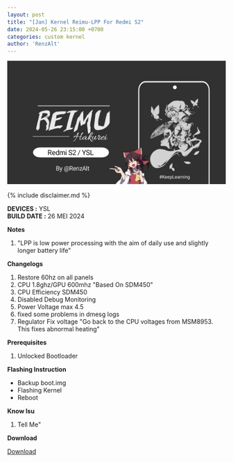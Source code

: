 ```yaml
---
layout: post
title: "[Jan] Kernel Reimu-LPP For Redmi S2"
date: 2024-05-26 23:15:00 +0700
categories: custom kernel
author: 'RenzAlt'
---
```

![Reimu Banner](/assets/images/banner/reimu.jpg)

{% include disclaimer.md %}

**DEVICES :** YSL<br>
**BUILD DATE :** 26 MEI 2024<br>

**Notes**
<ol>
    <li>"LPP is low power processing with the aim of daily use and slightly longer battery life"</li>
</ol>

**Changelogs**
<ol>
    <li>Restore 60hz on all panels</li>
    <li>CPU 1.8ghz/GPU 600mhz "Based On SDM450"</li>
    <li>CPU Efficiency SDM450</li>
    <li>Disabled Debug Monitoring</li>
    <li>Power Voltage max 4.5</li>
    <li>fixed some problems in dmesg logs</li>
    <li>Regulator Fix voltage "Go back to the CPU voltages from MSM8953. This fixes abnormal heating"</li>
</ol>

**Prerequisites**
<ol>
    <li>Unlocked Bootloader</li>
</ol>

**Flashing Instruction**
<ul>
    <li>Backup boot.img</li>
    <li>Flashing Kernel</li>
    <li>Reboot</li>
</ul>

**Know Isu**
<ol>
    <li>Tell Me"</li>
</ol>

**Download**

[Download](https://t.me/RenzAlt/51)




